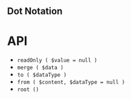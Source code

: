 Dot Notation
------------

# API
+ `readOnly ( $value = null )`
+ `merge ( $data )`
+ `to ( $dataType )`
+ `from ( $content, $dataType = null )`
+ `root ()`